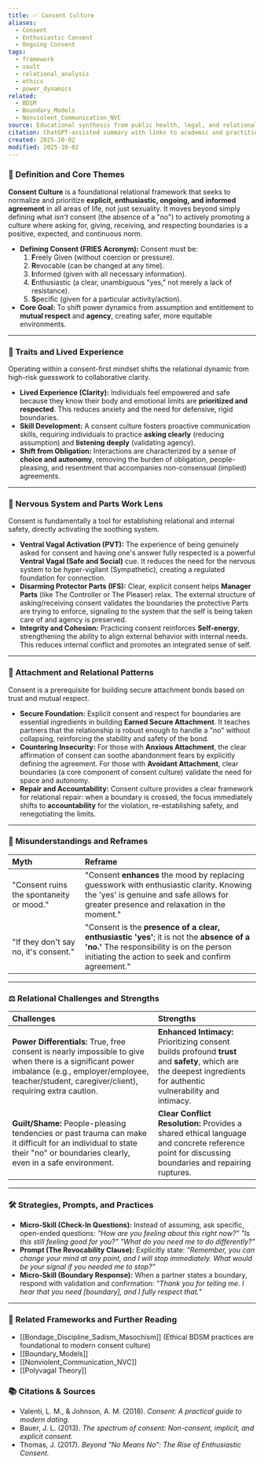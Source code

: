 ```yaml
---
title: ✅ Consent Culture
aliases:
  - Consent
  - Enthusiastic Consent
  - Ongoing Consent
tags:
  - framework
  - vault
  - relational_analysis
  - ethics
  - power_dynamics
related:
  - BDSM
  - Boundary_Models
  - Nonviolent_Communication_NVC
source: Educational synthesis from public health, legal, and relational sources
citation: ChatGPT-assisted summary with links to academic and practitioner materials
created: 2025-10-02
modified: 2025-10-02
---
```


<!-- @format -->

### 🧩 Definition and Core Themes

**Consent Culture** is a foundational relational framework that seeks to normalize and prioritize **explicit, enthusiastic, ongoing, and informed agreement** in all areas of life, not just sexuality. It moves beyond simply defining what _isn't_ consent (the absence of a "no") to actively promoting a culture where asking for, giving, receiving, and respecting boundaries is a positive, expected, and continuous norm.

- **Defining Consent (FRIES Acronym):** Consent must be:
  1.  **F**reely Given (without coercion or pressure).
  2.  **R**evocable (can be changed at any time).
  3.  **I**nformed (given with all necessary information).
  4.  **E**nthusiastic (a clear, unambiguous "yes," not merely a lack of resistance).
  5.  **S**pecific (given for a particular activity/action).
- **Core Goal:** To shift power dynamics from assumption and entitlement to **mutual respect** and **agency**, creating safer, more equitable environments.

---

### 🌿 Traits and Lived Experience

Operating within a consent-first mindset shifts the relational dynamic from high-risk guesswork to collaborative clarity.

- **Lived Experience (Clarity):** Individuals feel empowered and safe because they know their body and emotional limits are **prioritized and respected**. This reduces anxiety and the need for defensive, rigid boundaries.
- **Skill Development:** A consent culture fosters proactive communication skills, requiring individuals to practice **asking clearly** (reducing assumption) and **listening deeply** (validating agency).
- **Shift from Obligation:** Interactions are characterized by a sense of **choice and autonomy**, removing the burden of obligation, people-pleasing, and resentment that accompanies non-consensual (implied) agreements.

---

### 🧠 Nervous System and Parts Work Lens

Consent is fundamentally a tool for establishing relational and internal safety, directly activating the soothing system.

- **Ventral Vagal Activation (PVT):** The experience of being genuinely asked for consent and having one's answer fully respected is a powerful **Ventral Vagal (Safe and Social)** cue. It reduces the need for the nervous system to be hyper-vigilant (Sympathetic), creating a regulated foundation for connection.
- **Disarming Protector Parts (IFS):** Clear, explicit consent helps **Manager Parts** (like The Controller or The Pleaser) relax. The external structure of asking/receiving consent validates the boundaries the protective Parts are trying to enforce, signaling to the system that the self is being taken care of and agency is preserved.
- **Integrity and Cohesion:** Practicing consent reinforces **Self-energy**, strengthening the ability to align external behavior with internal needs. This reduces internal conflict and promotes an integrated sense of self.

---

### 💞 Attachment and Relational Patterns

Consent is a prerequisite for building secure attachment bonds based on trust and mutual respect.

- **Secure Foundation:** Explicit consent and respect for boundaries are essential ingredients in building **Earned Secure Attachment**. It teaches partners that the relationship is robust enough to handle a "no" without collapsing, reinforcing the stability and safety of the bond.
- **Countering Insecurity:** For those with **Anxious Attachment**, the clear affirmation of consent can soothe abandonment fears by explicitly defining the agreement. For those with **Avoidant Attachment**, clear boundaries (a core component of consent culture) validate the need for space and autonomy.
- **Repair and Accountability:** Consent culture provides a clear framework for relational repair: when a boundary is crossed, the focus immediately shifts to **accountability** for the violation, re-establishing safety, and renegotiating the limits.

---

### 🔄 Misunderstandings and Reframes

| Myth                                     | Reframe                                                                                                                                                                                     |
| :--------------------------------------- | :------------------------------------------------------------------------------------------------------------------------------------------------------------------------------------------ |
| "Consent ruins the spontaneity or mood." | "Consent **enhances** the mood by replacing guesswork with enthusiastic clarity. Knowing the 'yes' is genuine and safe allows for greater presence and relaxation in the moment."           |
| "If they don't say no, it's consent."    | "Consent is the **presence of a clear, enthusiastic 'yes'**; it is not the **absence of a 'no.'** The responsibility is on the person initiating the action to seek and confirm agreement." |

---

### ⚖️ Relational Challenges and Strengths

| Challenges                                                                                                                                                                                                  | Strengths                                                                                                                                                         |
| :---------------------------------------------------------------------------------------------------------------------------------------------------------------------------------------------------------- | :---------------------------------------------------------------------------------------------------------------------------------------------------------------- |
| **Power Differentials:** True, free consent is nearly impossible to give when there is a significant power imbalance (e.g., employer/employee, teacher/student, caregiver/client), requiring extra caution. | **Enhanced Intimacy:** Prioritizing consent builds profound **trust** and **safety**, which are the deepest ingredients for authentic vulnerability and intimacy. |
| **Guilt/Shame:** People-pleasing tendencies or past trauma can make it difficult for an individual to state their "no" or boundaries clearly, even in a safe environment.                                   | **Clear Conflict Resolution:** Provides a shared ethical language and concrete reference point for discussing boundaries and repairing ruptures.                  |

---

### 🛠️ Strategies, Prompts, and Practices

- **Micro-Skill (Check-In Questions):** Instead of assuming, ask specific, open-ended questions: _"How are you feeling about this right now?"_ _"Is this still feeling good for you?"_ _"What do you need me to do differently?"_
- **Prompt (The Revocability Clause):** Explicitly state: _"Remember, you can change your mind at any point, and I will stop immediately. What would be your signal if you needed me to stop?"_
- **Micro-Skill (Boundary Response):** When a partner states a boundary, respond with validation and confirmation: _"Thank you for telling me. I hear that you need [boundary], and I fully respect that."_

---

### 🔗 Related Frameworks and Further Reading

- [[Bondage_Discipline_Sadism_Masochism]] (Ethical BDSM practices are foundational to modern consent culture)
- [[Boundary_Models]]
- [[Nonviolent_Communication_NVC]]
- [[Polyvagal Theory]]

### 📚 Citations & Sources

- Valenti, L. M., & Johnson, A. M. (2018). _Consent: A practical guide to modern dating._
- Bauer, J. L. (2013). _The spectrum of consent: Non-consent, implicit, and explicit consent._
- Thomas, J. (2017). _Beyond "No Means No": The Rise of Enthusiastic Consent._
